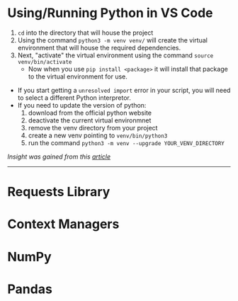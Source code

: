 # Using/Running Python in VS Code

1. `cd` into the directory that will house the project
2. Using the command `python3 -m venv venv/` will create the virtual environment that will house the required dependencies.
3. Next, "activate" the virtual environment using the command `source venv/bin/activate`
   - Now when you use `pip install <package>` it will install that package to the virtual environment for use.

- If you start getting a `unresolved import` error in your script, you will need to select a different Python interpretor.
- If you need to update the version of python:
  1.  download from the official python website
  2.  deactivate the current virtual environmnet
  3.  remove the venv directory from your project
  4.  create a new venv pointing to `venv/bin/python3`
  5.  run the command `python3 -m venv --upgrade YOUR_VENV_DIRECTORY`

_Insight was gained from this [article](https://towardsdatascience.com/virtual-environments-104c62d48c54)_

---

# Requests Library

# Context Managers

# NumPy

# Pandas
